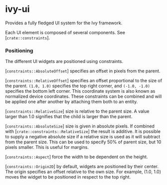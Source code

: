 # ivy-ui

Provides a fully fledged UI system for the Ivy framework.

Each UI element is composed of several components. See
[`crate::constraints`].

### Positioning

The different UI widgets are positioned using constraints.

[`constraints::AbsoluteOffset`] specifies an offset in pixels from the parent.

[`constraints::RelativeOffset`] specifies an offset proportional to the size of
the parent. `(1.0, 1.0)` specifies the top right corner, and `(-1.0, -1.0)`
specifies the bottom left corner. This coordinate system is also known as
normalized device coordinates. These constraints can be combined and will be
applied one after another by attaching them both to an entity.

[`constraints::RelativeSize`] size is relative to the parent size. A value larger
than 1.0 signifies that the child is larger than the parent.

[`constraints::AbsoluteSize`] size is given in absolute pixels. If combined with
[`crate::constraints::RelativeSize`] the result is additive. It is possible to supply a
negative absolute size if a relative size is used as it will subtract from
the parent size. This can be used to specify 50% of parent size, but 10
pixels smaller. This is useful for margins.

[`constraints::Aspect`] force the width to be dependent on the height.

[`constraints::Origin2D`] by default, widgets are positioned by their center. The
origin specifies an offset relative to the own size. For example, (1.0, 1.0)
moves the widget to be positioned in respect to the top right.

